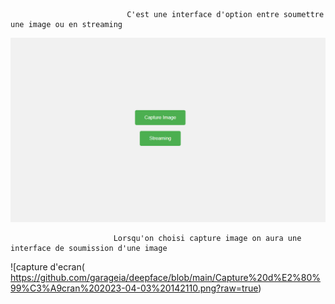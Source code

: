                               C'est une interface d'option entre soumettre une image ou en streaming
![interface de capture d'ecran et de streaming](https://github.com/garageia/deepface/blob/main/Capture%20d%E2%80%99%C3%A9cran%202023-04-03%20115934.png?raw=true)

                           Lorsqu'on choisi capture image on aura une interface de soumission d'une image
![capture d'ecran(  https://github.com/garageia/deepface/blob/main/Capture%20d%E2%80%99%C3%A9cran%202023-04-03%20142110.png?raw=true)
